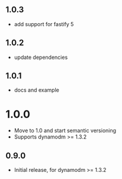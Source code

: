 ## 1.0.3
 * add support for fastify 5

## 1.0.2
 * update dependencies

## 1.0.1
 * docs and example

# 1.0.0
 * Move to 1.0 and start semantic versioning
 * Supports dynamodm >= 1.3.2

## 0.9.0
 * Initial release, for dynamodm >= 1.3.2
